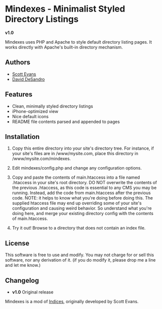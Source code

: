 Mindexes - Minimalist Styled Directory Listings
===============================================

**v1.0**

Mindexes uses PHP and Apache to style default directory listing pages. It works directly with Apache's built-in directory mechanism. 

Authors
-------

* [Scott Evans](http://antisleep.com)
* [David DeSandro](http://desandro.com)


Features
--------

* Clean, minimally styled directory listings
* iPhone-optimized view
* Nice default icons
* README file contents parsed and appended to pages

Installation
------------

1. Copy this entire directory into your site's directory tree. For instance, if your site's files are in /www/mysite.com, place this directory in /www/mysite.com/mindexes.

2. Edit mindexes/config.php and change any configuration options.

3. Copy and paste the contents of main.htaccess into a file named .htaccess in your site's root directory. DO NOT overwrite the contents of the previous .htaccess, as this code is essential to any CMS you may be running. Instead, add the code from main.htaccess after the previous code. NOTE: it helps to know what you're doing before doing this.  The supplied htaccess file may end up overriding some of your site's configuration and causing weird behavior. So understand what you're doing here, and merge your existing directory config with the contents of main.htaccess.

4. Try it out!  Browse to a directory that does not contain an index file.

License
-------

This software is free to use and modify.  You may not charge for or sell this software, nor any derivation of it. (if you do modify it, please drop me a line and let me know.)

Changelog
---------

* **v1.0** Original release

Mindexes is a mod of [Indices](http://antisleep.com/software/indices), originally developed by Scott Evans.